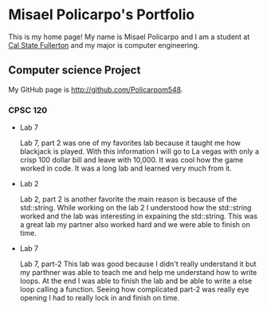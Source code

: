 # Misael Policarpo's Portfolio 

This is my home page! My name is Misael Policarpo and I am a student at [Cal State Fullerton](http://www.fullerton.edu/) and my major is computer engineering. 

## Computer science Project 

My GitHub page is http://github.com/Policarpom548.

### CPSC 120 

* Lab 7

    Lab 7, part 2 was one of my favorites lab because it taught me how blackjack is played. With this information I will go to La vegas with only a crisp 100 dollar bill and leave with 10,000. It was cool how the game worked in code. It was a long lab and learned very much from it.

* Lab 2

    Lab 2, part 2 is another favorite the main reason is because of the std::string. While working on the lab 2 I understood how the std::string worked and the lab was interesting in expaining the std::string. This was a great lab my partner also worked hard and we were able to finish on time.

* Lab 7

    Lab 7, part-2 This lab was good because I didn't really understand it but my parthner was able to teach me and help me understand how to write loops. At the end I was able to finish the lab and be able to write a else loop calling a function. Seeing how complicated part-2 was really eye opening I had to really lock in and finish on time. 
